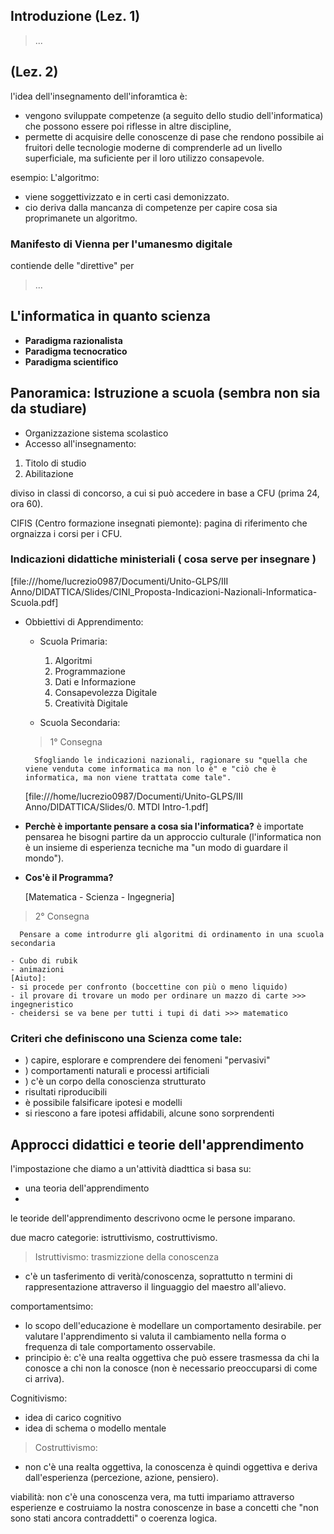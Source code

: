 ## Introduzione (Lez. 1)

>...

## (Lez. 2)

l'idea dell'insegnamento dell'inforamtica è:
  - vengono sviluppate competenze (a seguito dello studio dell'informatica) che possono essere poi riflesse in altre discipline,
  - permette di acquisire delle conoscenze di pase che rendono possibile ai fruitori delle tecnologie moderne di comprenderle ad un livello superficiale, ma suficiente per il loro utilizzo consapevole.

esempio: L'algoritmo:
 - viene soggettivizzato e in certi casi demonizzato.
 - cio deriva dalla mancanza di competenze per capire cosa sia proprimanete un algoritmo.

### Manifesto di Vienna per l'umanesmo digitale
contiende delle "direttive" per
 > ...

## L'informatica in quanto scienza
 - __Paradigma razionalista__
 - __Paradigma tecnocratico__
 - __Paradigma scientifico__

## Panoramica: Istruzione a scuola (sembra non sia da studiare)

 - Organizzazione sistema scolastico
 - Accesso all'insegnamento:
  1. Titolo di studio
  2. Abilitazione

 diviso in classi di concorso, a cui si può accedere in base a CFU (prima 24, ora 60).

 CIFIS (Centro formazione insegnati piemonte): pagina di riferimento che orgnaizza i corsi per i CFU.

### Indicazioni didattiche ministeriali ( cosa serve per insegnare )
  [file:///home/lucrezio0987/Documenti/Unito-GLPS/III Anno/DIDATTICA/Slides/CINI_Proposta-Indicazioni-Nazionali-Informatica-Scuola.pdf]

  - Obbiettivi di Apprendimento:

    + Scuola Primaria:
      1. Algoritmi
      2. Programmazione
      3. Dati e Informazione
      4. Consapevolezza Digitale
      5. Creatività Digitale

    + Scuola Secondaria:


    > 1° Consegna
    ```
      Sfogliando le indicazioni nazionali, ragionare su "quella che viene venduta come informatica ma non lo è" e "ciò che è informatica, ma non viene trattata come tale".
      ```
    [file:///home/lucrezio0987/Documenti/Unito-GLPS/III Anno/DIDATTICA/Slides/0. MTDI Intro-1.pdf]

  - **Perchè è importante pensare a cosa sia l'informatica?**
    è importate pensarea he bisogni partire da un approccio culturale (l'informatica non è un insieme di esperienza tecniche ma "un modo di guardare il mondo").

  - **Cos'è il Programma?**

    [Matematica - Scienza - Ingegneria]

 > 2° Consegna
  ```
    Pensare a come introdurre gli algoritmi di ordinamento in una scuola secondaria
  ```
    - Cubo di rubik
    - animazioni
    [Aiuto]:
    - si procede per confronto (boccettine con più o meno liquido)
    - il provare di trovare un modo per ordinare un mazzo di carte >>> ingegneristico
    - cheidersi se va bene per tutti i tupi di dati >>> matematico

### Criteri che definiscono una Scienza come tale:
 - ) capire, esplorare e comprendere dei fenomeni "pervasivi"
 - ) comportamenti naturali e processi artificiali
 - ) c'è un corpo della conoscienza strutturato
 - risultati riproducibili
 - è possibile falsificare ipotesi e modelli
 - si riescono a fare ipotesi affidabili, alcune sono sorprendenti


## Approcci didattici e teorie dell'apprendimento

l'impostazione che diamo a un'attività diadttica si basa su:
- una teoria dell'apprendimento
-

le teoride dell'apprendimento descrivono ocme le persone imparano.

due macro categorie: istruttivismo, costruttivismo.

  > Istruttivismo: trasmizzione della conoscenza
   - c'è un tasferimento di verità/conoscenza, soprattutto n termini di rappresentazione attraverso il linguaggio del maestro all'alievo.

  comportamentsimo:
   - lo scopo dell'educazione è modellare un comportamento desirabile. per valutare l'apprendimento si valuta il cambiamento nella forma o frequenza di tale comportamento osservabile.
   - principio è: c'è una realta oggettiva che può essere trasmessa da chi la conosce a chi non la conosce (non è necessario preoccuparsi di come ci arriva).

  Cognitivismo:
   - idea di carico cognitivo
   - idea di schema o modello mentale

  > Costruttivismo:
   - non c'è una realta oggettiva, la conoscenza è quindi oggettiva e deriva dall'esperienza (percezione, azione, pensiero).

   viabilità: non c'è una conoscenza vera, ma tutti impariamo attraverso esperienze e costruiamo la nostra conoscenze in base a concetti che "non sono stati ancora contraddetti" o coerenza logica.


